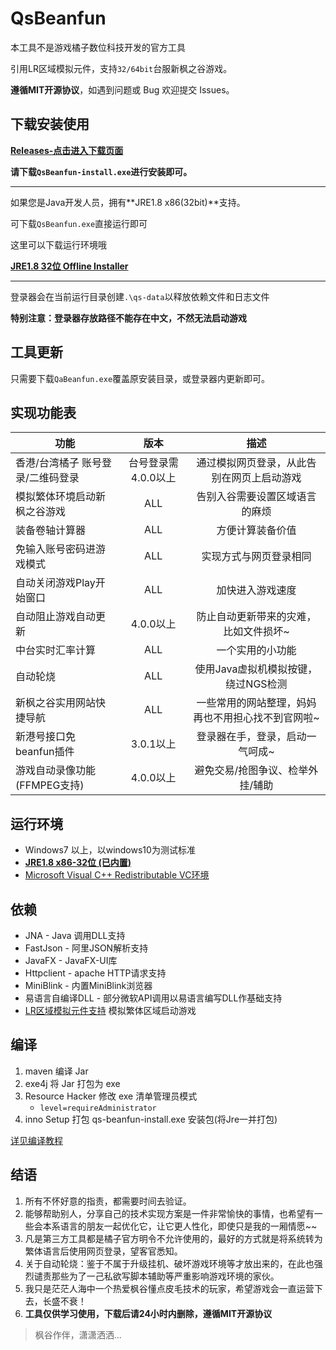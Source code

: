 # QsBeanfun

本工具不是游戏橘子数位科技开发的官方工具

引用LR区域模拟元件，支持`32/64bit`台服新枫之谷游戏。

**遵循MIT开源协议**，如遇到问题或 Bug 欢迎提交 Issues。


## 下载安装使用

[**Releases-点击进入下载页面**](https://github.com/starmcc/qs-beanfun/releases)

**请下载`QsBeanfun-install.exe`进行安装即可。**

---

如果您是Java开发人员，拥有**JRE1.8 x86(32bit)**支持。

可下载`QsBeanfun.exe`直接运行即可

这里可以下载运行环境哦

[**JRE1.8 32位 Offline Installer**](https://www.oracle.com/java/technologies/downloads/#jre8-windows)

---

登录器会在当前运行目录创建`.\qs-data`以释放依赖文件和日志文件

**特别注意：登录器存放路径不能存在中文，不然无法启动游戏**

## 工具更新

只需要下载`QaBeanfun.exe`覆盖原安装目录，或登录器内更新即可。

## 实现功能表

| 功能               |      版本      |            描述             |
|------------------|:------------:|:-------------------------:|
| 香港/台湾橘子 账号登录/二维码登录 | 台号登录需4.0.0以上 |   通过模拟网页登录，从此告别在网页上启动游戏   |
| 模拟繁体环境启动新枫之谷游戏  |     ALL      |      告别入谷需要设置区域语言的麻烦      |
| 装备卷轴计算器          |     ALL      |         方便计算装备价值          |
| 免输入账号密码进游戏模式    |     ALL      |        实现方式与网页登录相同        |
| 自动关闭游戏Play开始窗口  |     ALL      |         加快进入游戏速度          |
| 自动阻止游戏自动更新       |    4.0.0以上     |    防止自动更新带来的灾难，比如文件损坏~    |
| 中台实时汇率计算         |     ALL      |         一个实用的小功能          |
| 自动轮烧             |     ALL      |   使用Java虚拟机模拟按键，绕过NGS检测   |
| 新枫之谷实用网站快捷导航    |     ALL      | 一些常用的网站整理，妈妈再也不用担心找不到官网啦~ |
| 新港号接口免beanfun插件  |   3.0.1以上    |      登录器在手，登录，启动一气呵成~      |
| 游戏自动录像功能(FFMPEG支持)          |   4.0.0以上    | 避免交易/抢图争议、检举外挂/辅助 |


## 运行环境

- Windows7 以上，以windows10为测试标准
- [**JRE1.8 x86-32位 (已内置)**](https://www.oracle.com/java/technologies/downloads/#jre8-windows)
- [Microsoft Visual C++ Redistributable VC环境](https://aka.ms/vs/17/release/vc_redist.x64.exe)

## 依赖

- JNA - Java 调用DLL支持
- FastJson - 阿里JSON解析支持
- JavaFX - JavaFX-UI库
- Httpclient - apache HTTP请求支持
- MiniBlink - 内置MiniBlink浏览器
- 易语言自编译DLL - 部分微软API调用以易语言编写DLL作基础支持
- [LR区域模拟元件支持](https://github.com/InWILL/Locale_Remulator) 模拟繁体区域启动游戏

## 编译

1. maven 编译 Jar
2. exe4j 将 Jar 打包为 exe
3. Resource Hacker 修改 exe 清单管理员模式
    - `level=requireAdministrator`
4. inno Setup 打包 qs-beanfun-install.exe 安装包(将Jre一并打包)

[详见编译教程](./build/README.md)

## 结语

1. 所有不怀好意的指责，都需要时间去验证。
2. 能够帮助别人，分享自己的技术实现方案是一件非常愉快的事情，也希望有一些会本系语言的朋友一起优化它，让它更人性化，即使只是我的一厢情愿~~
3. 凡是第三方工具都是橘子官方明令不允许使用的，最好的方式就是将系统转为繁体语言后使用网页登录，望客官悉知。
4. 关于自动轮烧：鉴于不属于升级挂机、破坏游戏环境等才放出来的，在此也强烈谴责那些为了一己私欲写脚本辅助等严重影响游戏环境的家伙。
5. 我只是茫茫人海中一个热爱枫谷懂点皮毛技术的玩家，希望游戏会一直运营下去，长盛不衰！
6. **工具仅供学习使用，下载后请24小时内删除，遵循MIT开源协议**

> 枫谷作伴，潇潇洒洒...